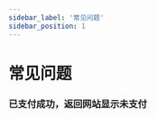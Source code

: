 ```yaml
---
sidebar_label: '常见问题'
sidebar_position: 1
---
```


# 常见问题

### 已支付成功，返回网站显示未支付


<!--stackedit_data:
eyJoaXN0b3J5IjpbNTU2NjgzMjldfQ==
-->